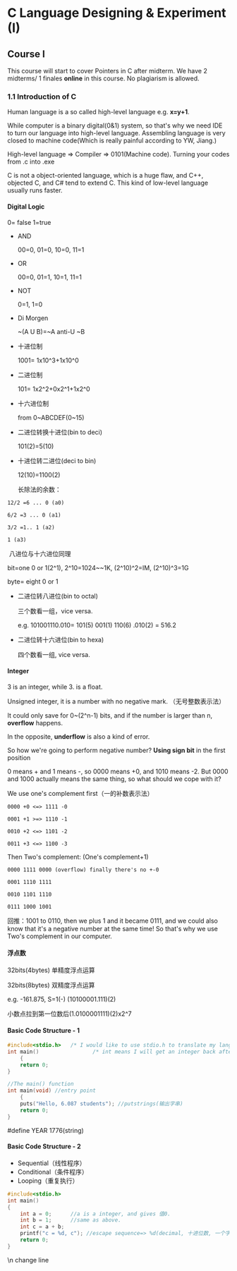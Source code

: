 # C Language Designing & Experiment (I)



## Course I

This course will start to cover Pointers in C after midterm. We have 2 midterms/ 1 finales __online__ in this course. No plagiarism is allowed.



### 1.1 Introduction of C

Human language is a so called high-level language e.g. __x=y+1__.

While computer is a binary digital(0&1) system, so that's why we need IDE to turn our language into high-level language. Assembling language is very closed to machine code(Which is really painful according to YW, Jiang.)



High-level language => Compiler => 0101(Machine code). Turning your codes from .c into .exe

C is not a object-oriented language, which is a huge flaw, and C++, objected C, and C# tend to extend C. This kind of low-level language usually runs faster.



#### Digital Logic

0= false 1=true

- AND

  00=0, 01=0, 10=0, 11=1

- OR

  00=0, 01=1, 10=1, 11=1

- NOT

  0=1, 1=0

- Di Morgen

  ~(A U B)=~A anti-U ~B



- 十进位制

  1001= 1x10^3+1x10^0

- 二进位制

  101= 1x2^2+0x2^1+1x2^0

- 十六进位制

  from 0~ABCDEF(0~15)



- 二进位转换十进位(bin to deci)

  101(2)=5(10)

- 十进位转二进位(deci to bin)

  12(10)=1100(2)

  长除法的余数：

```
12/2 =6 ... 0 (a0)

6/2 =3 ... 0 (a1)

3/2 =1.. 1 (a2)

1 (a3) 
```

​	  八进位与十六进位同理



bit=one 0 or 1(2^1), 2^10=1024~~1K, (2^10)^2=IM, (2^10)^3=1G

byte= eight 0 or 1



- 二进位转八进位(bin to octal)

  三个数看一组，vice versa.

  e.g. 101001110.010= 101(5) 001(1) 110(6) .010(2) = 516.2

- 二进位转十六进位(bin to hexa)

  四个数看一组, vice versa.

  

#### Integer

3 is an integer, while 3. is a float.

Unsigned integer, it is a number with no negative mark. （无号整数表示法）

It could only save for 0~(2^n-1) bits, and if the number is larger than n, __overflow__ happens.

In the opposite, __underflow__ is also a kind of error.



So how we're going to perform negative number? __Using sign bit__ in the first position

0 means + and 1 means -, so 0000 means +0, and 1010 means -2. But 0000 and 1000 actually means the same thing, so what should we cope with it?



We use one's complement first（一的补数表示法）

```
0000 +0 <=> 1111 -0

0001 +1 >=> 1110 -1

0010 +2 <=> 1101 -2

0011 +3 <=> 1100 -3
```



Then Two's complement: (One's complement+1)

```
0000 1111 0000 (overflow) finally there's no +-0

0001 1110 1111

0010 1101 1110

0111 1000 1001 
```

回推：1001 to 0110, then we plus 1 and it became 0111, and we could also know that it's a negative number at the same time! So that's why we use Two's complement in our computer.



#### 浮点数

32bits(4bytes) 单精度浮点运算

32bits(8bytes) 双精度浮点运算

e.g. -161.875, S=1(-) (10100001.111)(2)

小数点拉到第一位数后(1.0100001111)(2)x2^7



#### Basic Code Structure - 1

```c
#include<stdio.h> 	/* I would like to use stdio.h to translate my language(标准io程式库)*/
int main()        		   /* int means I will get an integer back after I ran it. main is a function.*/
	{
    return 0;
}
```

```c
//The main() function
int main(void) //entry point
	{
    puts("Hello, 6.087 students"); //putstrings(输出字串)
    return 0;
}
```



#define YEAR 1776(string)



#### Basic Code Structure - 2

- Sequential（线性程序）
- Conditional（条件程序）
- Looping（重复执行）

```c
#include<stdio.h>
int main()
{
    int a = 0;		//a is a integer, and gives 值0.
    int b = 1;	    //same as above.
    int c = a + b;
    printf("c = %d, c"); //escape sequence=> %d(decimal, 十进位数, 一个字串)
    return 0;
}
```



\n change line
